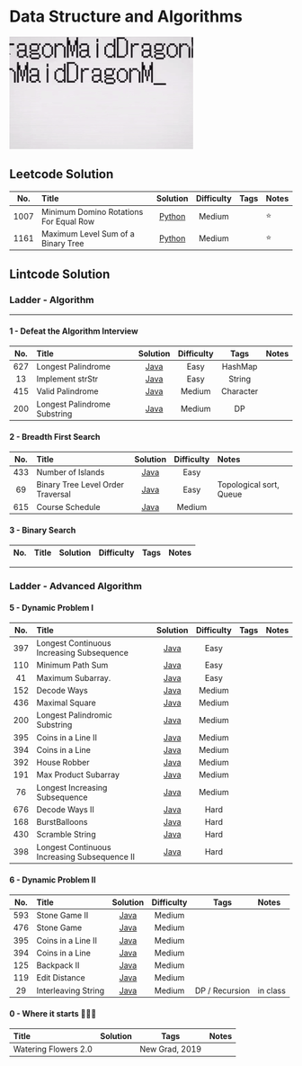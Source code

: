 Data Structure and Algorithms 
==========================================================
![](static/Gifs/dragonMaid.gif)
## Leetcode Solution 

| __No.__ |      __Title__      | __Solution__ | __Difficulty__ | __Tags__ |  __Notes__ |
|:-------:|:--------------------|:-----------:|:---------------:|:------------:|:---------------|
|  1007    | Minimum Domino Rotations For Equal Row |[Python](./Python/domino.py)| Medium | | :star: |
|  1161    | Maximum Level Sum of a Binary Tree |[Python](./Python/maxLevelSumBTree.py)| Medium | | :star: |


## Lintcode Solution 
### Ladder - Algorithm 
----
#### 1 - Defeat the Algorithm Interview 
| __No.__ |      __Title__      | __Solution__ | __Difficulty__ | __Tags__ |  __Notes__ |
|:-------:|:--------------------|:-----------:|:---------------:|:------------:|:---------------|
|  627    | Longest Palindrome  |[Java](./Java/LongestPalindrome.java)| Easy | HashMap |
|  13     | Implement strStr    |[Java](./Java/StrStr.java)| Easy | String |
|  415    | Valid Palindrome    |[Java](./Java/ValidPalindrome.java)| Medium | Character |
|  200    | Longest Palindrome Substring  |[Java](./Java/LongestPalindromicSubstring.java)| Medium | DP |

#### 2 - Breadth First Search 
| __No.__ |      __Title__      | __Solution__ | __Difficulty__ |  __Notes__ |
|:-------:|:--------------------|:------------:|:---------------:|:---------------|
|  433    | Number of Islands   |[Java](./Java/NumIslands.java)| Easy | 
|  69     | Binary Tree Level Order Traversal |[Java](BinaryTreeLevelOrderTraversal.java)| Easy | Topological sort,  Queue|
|  615    | Course Schedule     |[Java](./Java/CourseSchedule.java)| Medium | 



#### 3 - Binary Search 
| __No.__ |      __Title__      | __Solution__ | __Difficulty__ | __Tags__ | __Notes__ |
|:-------:|:--------------------|:------------:|:---------------:|:------------:|:--------------|



-----
### Ladder - Advanced Algorithm 

#### 5 - Dynamic Problem I 
| __No.__ |      __Title__      | __Solution__ | __Difficulty__ | __Tags__ |__Notes__ |
|:-------:|:--------------------|:------------:|:--------------:|:------------:|:---------------|
|  397    | Longest Continuous Increasing Subsequence |[Java](./Java/MinimumPathSum.java)| Easy | 
|  110    | Minimum Path Sum    |[Java](./Java/LongestIncreasingContinuousSubsequence.java)| Easy | 
|  41     | Maximum Subarray.   |[Java](./Java/MaximumSubarray.java)| Easy | 
|  152    | Decode Ways         |[Java](./Java/DecodeWays.java)  | Medium | 
|  436    | Maximal Square      |[Java](./Java/MaximalSquare.java)  | Medium | 
|  200    | Longest Palindromic Substring      |[Java](./Java/LongestPalindromicSubstring.java)  | Medium | 
|  395    | Coins in a Line II     |[Java](./ava/CoinsinaLineII.java)  | Medium | 
|  394    | Coins in a Line     |[Java](./Java/CoinsinaLine.java)  | Medium | 
|  392    | House Robber     |[Java](./Java/HouseRobber.java)  | Medium | 
|  191    | Max Product Subarray     |[Java](.Java/MaxProductSubarray.java)  | Medium | 
|  76     | Longest Increasing Subsequence     |[Java](./Java/LongestIncreasingSubsequence.java)  | Medium |
|  676    | Decode Ways II        |[Java](./Java/DecodeWaysII.java)  | Hard |  
|  168    | BurstBalloons       |[Java](./Java/BurstBalloon.java)| Hard | 
|  430    | Scramble String     |[Java](./Java/ScrambleString.java)  | Hard | 
|  398    | Longest Continuous Increasing Subsequence II     |[Java](./Java/LongestContinuousIncreasingSubsequenceII.java)  | Hard |

#### 6 - Dynamic Problem II
| __No.__ |      __Title__      |       __Solution__      | __Difficulty__ |  __Tags__ |__Notes__|
|:-------:|:--------------------|:-----------------------:|:--------------:|:------------:|:--------------|
|  593    | Stone Game II       |[Java](./Java/StoneGameII.java)  | Medium | 
|  476    | Stone Game          |[Java](./Java/StoneGame.java)  | Medium | 
|  395    | Coins in a Line II         |[Java](./Java/CoinsinaLineII.java)    | Medium | 
|  394    | Coins in a Line  |[Java](./Java/CoinsinaLine.java)  | Medium |
|  125    | Backpack II  |[Java](./Java/BackpackII.java)  | Medium | 
|  119    | Edit Distance  |[Java](./Java/EditDistance.java)  | Medium | 
|  29    | Interleaving String     |[Java](./Java/InterleavingString.java)  | Medium | DP / Recursion | in class | 


#### 0 - Where it starts  :muscle::muscle::muscle:
|      __Title__      |       __Solution__      |   __Tags__ |__Notes__|
|:--------------------|:-----------------------:|:--------------:|:------------:|
|Watering Flowers 2.0|| New Grad, 2019|

